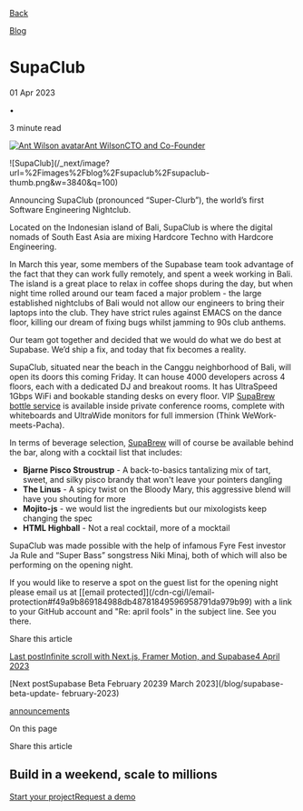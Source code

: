 [Back](/blog)

[Blog](/blog)

# SupaClub

01 Apr 2023

•

3 minute read

[![Ant Wilson
avatar](/_next/image?url=https%3A%2F%2Fgithub.com%2Fawalias.png&w=96&q=75)Ant
WilsonCTO and Co-Founder](https://github.com/awalias)

![SupaClub](/_next/image?url=%2Fimages%2Fblog%2Fsupaclub%2Fsupaclub-
thumb.png&w=3840&q=100)

Announcing SupaClub (pronounced “Super-Clurb”), the world’s first Software
Engineering Nightclub.

Located on the Indonesian island of Bali, SupaClub is where the digital nomads
of South East Asia are mixing Hardcore Techno with Hardcore Engineering.

In March this year, some members of the Supabase team took advantage of the
fact that they can work fully remotely, and spent a week working in Bali. The
island is a great place to relax in coffee shops during the day, but when
night time rolled around our team faced a major problem - the large
established nightclubs of Bali would not allow our engineers to bring their
laptops into the club. They have strict rules against EMACS on the dance
floor, killing our dream of fixing bugs whilst jamming to 90s club anthems.

Our team got together and decided that we would do what we do best at
Supabase. We’d ship a fix, and today that fix becomes a reality.

SupaClub, situated near the beach in the Canggu neighborhood of Bali, will
open its doors this coming Friday. It can house 4000 developers across 4
floors, each with a dedicated DJ and breakout rooms. It has UltraSpeed 1Gbps
WiFi and bookable standing desks on every floor. VIP [SupaBrew bottle
service](https://supabase.com/blog/supabrew) is available inside private
conference rooms, complete with whiteboards and UltraWide monitors for full
immersion (Think WeWork-meets-Pacha).

In terms of beverage selection, [SupaBrew](https://supabase.com/blog/supabrew)
will of course be available behind the bar, along with a cocktail list that
includes:

  * **Bjarne Pisco Stroustrup** \- A back-to-basics tantalizing mix of tart, sweet, and silky pisco brandy that won't leave your pointers dangling
  * **The Linus** \- A spicy twist on the Bloody Mary, this aggressive blend will have you shouting for more
  * **Mojito-js** \- we would list the ingredients but our mixologists keep changing the spec
  * **HTML Highball** \- Not a real cocktail, more of a mocktail

SupaClub was made possible with the help of infamous Fyre Fest investor Ja
Rule and “Super Bass” songstress Niki Minaj, both of which will also be
performing on the opening night.

If you would like to reserve a spot on the guest list for the opening night
please email us at [[email protected]](/cdn-cgi/l/email-
protection#f49a9b869184988db48781849596958791da979b99) with a link to your
GitHub account and "Re: april fools" in the subject line. See you there.

Share this article

[](https://twitter.com/intent/tweet?url=https%3A%2F%2Fsupabase.com%2Fblog%2Fsupaclub&text=SupaClub)[](https://www.linkedin.com/shareArticle?url=https%3A%2F%2Fsupabase.com%2Fblog%2Fsupaclub&text=SupaClub)[](https://news.ycombinator.com/submitlink?u=https%3A%2F%2Fsupabase.com%2Fblog%2Fsupaclub&t=SupaClub)

[Last postInfinite scroll with Next.js, Framer Motion, and Supabase4 April
2023](/blog/infinite-scroll-with-nextjs-framer-motion)

[Next postSupabase Beta February 20239 March 2023](/blog/supabase-beta-update-
february-2023)

[announcements](/blog/tags/announcements)

On this page

Share this article

[](https://twitter.com/intent/tweet?url=https%3A%2F%2Fsupabase.com%2Fblog%2Fsupaclub&text=SupaClub)[](https://www.linkedin.com/shareArticle?url=https%3A%2F%2Fsupabase.com%2Fblog%2Fsupaclub&text=SupaClub)[](https://news.ycombinator.com/submitlink?u=https%3A%2F%2Fsupabase.com%2Fblog%2Fsupaclub&t=SupaClub)

## Build in a weekend, scale to millions

[Start your project](https://supabase.com/dashboard)[Request a
demo](/contact/sales)

